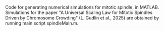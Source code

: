 Code for generating numerical simulations for mitotic spindle, in MATLAB. Simulations for the paper "A Universal Scaling Law for Mitotic Spindles Driven by Chromosome Crowding" (L. Gudlin et al., 2025) are obtained by running main script spindleMain.m.
